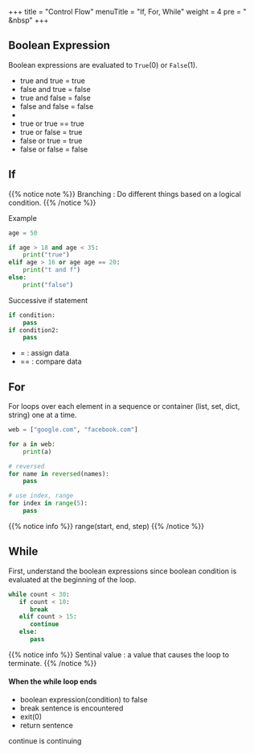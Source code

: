 +++
title = "Control Flow"
menuTitle = "If, For, While"
weight = 4
pre = "<i class='fas fa-pen'></i> &nbsp"
+++

## Boolean Expression

Boolean expressions are evaluated to `True`(0) or `False`(1).

- true and true = true
- false and true = false
- true and false = false
- false and false = false
-
- true or true == true
- true or false = true
- false or true = true
- false or false = false

## If

{{% notice note %}}
Branching : Do different things based on a logical condition.
{{% /notice %}}

Example

```python
age = 50

if age > 18 and age < 35:
    print("true")
elif age > 16 or age age == 20:
    print("t and f")
else:
    print("false")
```

Successive if statement

```python
if condition:
    pass
if condition2:
    pass
```

- = : assign data
- == : compare data

## For

For loops over each element in a sequence or container (list, set, dict, string) one at a time.

```python
web = ["google.com", "facebook.com"]

for a in web:
    print(a)

# reversed
for name in reversed(names):
    pass

# use index, range
for index in range(5):
    pass
```

{{% notice info %}}
range(start, end, step)
{{% /notice %}}

## While

First, understand the boolean expressions since boolean condition is evaluated at the beginning of the loop.

```python
while count < 30:
   if count < 10:
      break
   elif count > 15:
      continue
   else:
      pass
```

{{% notice info %}}
Sentinal value : a value that causes the loop to terminate.
{{% /notice %}}

#### When the while loop ends

- boolean expression(condition) to false
- break sentence is encountered
- exit(0)
- return sentence

continue is continuing
